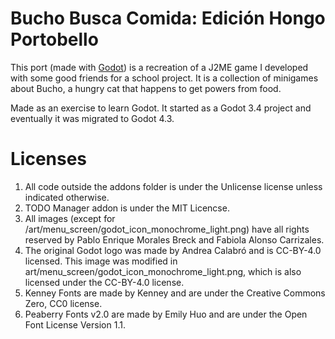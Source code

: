 # Bucho Busca Comida: Edición Hongo Portobello

This port (made with [Godot](https://godotengine.org)) is a recreation of a 
J2ME game I developed with some good friends for a school project. 
It is a collection of minigames about Bucho, a hungry cat that happens to get 
powers from food.

Made as an exercise to learn Godot. It started as a Godot 3.4 project and 
eventually it was migrated to Godot 4.3.

# Licenses

1. All code outside the addons folder is under the Unlicense license unless indicated otherwise.
2. TODO Manager addon is under the MIT Licencse.
3. All images (except for /art/menu_screen/godot_icon_monochrome_light.png) have all rights reserved by Pablo Enrique Morales Breck and Fabiola Alonso Carrizales.
4. The original Godot logo was made by Andrea Calabró and is CC-BY-4.0 licensed. This image was modified in art/menu_screen/godot_icon_monochrome_light.png, which is also licensed under the CC-BY-4.0 license.
5. Kenney Fonts are made by Kenney and are under the Creative Commons Zero, CC0 license.
6. Peaberry Fonts v2.0 are made by Emily Huo and are under the Open Font License Version 1.1.
